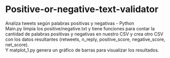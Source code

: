 # Positive-or-negative-text-validator
Analiza tweets según palabras positivas y negativas - Python </br>
Main.py limpia los positive/negative.txt y tiene funciones para contar la cantidad de palabras positivas y negativas en nuestro CSV y crea otro CSV
con los datos resultantes (retweets, n_reply, positive_score, negative_score, net_score). </br>
Y matplot_1.py genera un gráfico de barras para visualizar los resultados.
